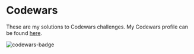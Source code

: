 # Codewars
These are my solutions to Codewars challenges.
My Codewars profile can be found <a href="https://www.codewars.com/users/alenabauer" target="_blank">here</a>.

<img src="https://www.codewars.com/users/alenabauer/badges/large" alt="codewars-badge"/>  
